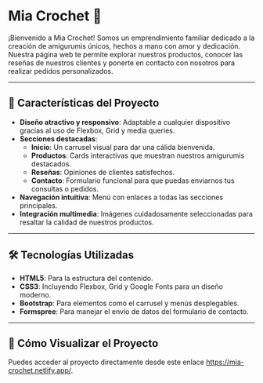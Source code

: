 # Mia Crochet 🧶

¡Bienvenido a Mia Crochet! Somos un emprendimiento familiar dedicado a la creación de amigurumis únicos, hechos a mano con amor y dedicación. Nuestra página web te permite explorar nuestros productos, conocer las reseñas de nuestros clientes y ponerte en contacto con nosotros para realizar pedidos personalizados.

---

## 🌟 Características del Proyecto

- **Diseño atractivo y responsivo**: Adaptable a cualquier dispositivo gracias al uso de Flexbox, Grid y media queries.
- **Secciones destacadas**:
  - **Inicio**: Un carrusel visual para dar una cálida bienvenida.
  - **Productos**: Cards interactivas que muestran nuestros amigurumis destacados.
  - **Reseñas**: Opiniones de clientes satisfechos.
  - **Contacto**: Formulario funcional para que puedas enviarnos tus consultas o pedidos.
- **Navegación intuitiva**: Menú con enlaces a todas las secciones principales.
- **Integración multimedia**: Imágenes cuidadosamente seleccionadas para resaltar la calidad de nuestros productos.

---

## 🛠️ Tecnologías Utilizadas

- **HTML5**: Para la estructura del contenido.
- **CSS3**: Incluyendo Flexbox, Grid y Google Fonts para un diseño moderno.
- **Bootstrap**: Para elementos como el carrusel y menús desplegables.
- **Formspree**: Para manejar el envío de datos del formulario de contacto.

---

## 🚀 Cómo Visualizar el Proyecto

Puedes acceder al proyecto directamente desde este enlace https://mia-crochet.netlify.app/. 
